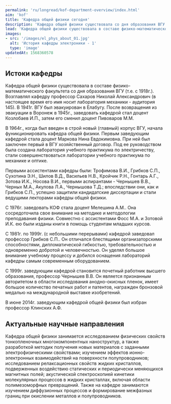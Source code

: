 ```yaml
---
permalink: 'ru/longread/kof-department-overview/index.html'
aim: 'kof'
title: 'Кафедра общей физики сегодня'
description: 'Кафедра общей физики существовала со дня образования ВГУ. Возглавлял кафедру...'
lead: 'Кафедра общей физики существовала в составе физико-математического факультета со дня образования ВГУ (т.е. с 1918г.). Возглавлял кафедру профессор Сахаров Николай Александрович. В 1941г. ВГУ был эвакуирован в Елабугу. В 1964г., когда был введен в строй главный корпус ВГУ, начала фуникционировать кафедра общей физики.'
images:
- src: '/images/el_phys_about_01.jpg'
  alt: 'История кафедры электроники - 1'
  type: 'image'
updatedAt: 1568360578
---
```

Истоки кафедры
--------------

Кафедра общей физики существовала в составе физико-математического факультета со дня образования ВГУ (т.е. с 1918г.). Возглавлял кафедру профессор Сахаров Николай Александрович (в настоящее время его имя носит лаборатория механики - аудитория 145). В 1941г. ВГУ был эвакуирован в Елабугу. После возвращения из эвакуации в Воронеж в 1945г., заведовать кафедрой стал доцент Козлобаев И.П., затем его сменил доцент Пивоваров М.М.

В 1964г., когда был введен в строй новый (главный) корпус ВГУ, начала фуникционировать кафедра общей физики. Первым заведующим кафедрой стала доцент Маркова Нина Евдокимовна. При ней был заключен первый в ВГУ хозяйственный договор. Под ее руководством была создана лаборатория учебного практикума по электричеству, стали совершенствоваться лаборатории учебного практикума по механике и оптике.

Первыми ассистентами кафедры были: Трофимова В.И., Грибков С.П., Сухотина Э.Н., Шилов В.Д., Васильев Н.В., Кройчик Р.Н., Гонтарь А.Г., Зотова И.К., Носова В.И., первыми аспирантами - Чернышев В.В., Черных М.А., Акулова Л.А., Чернышова Т.Д.; впоследствии они, как и Грибков С.П., успешно защитили кандидатские диссертации и стали ведущими лекторами кафедры общей физики.

С 1976г. заведовать КОФ стала доцент Мелешина А.М.. Она сосредоточила свое внимание на методике и методологии преподавания физики. Совместно с ассистентами Фосс М.А. и Зотовой И.К. ею были изданы книги в помощь студентам младших курсов.

С 1981г. по 1999г. (с небольшими перерывами) кафедрой заведовал профессор Грибков С.П.. Он отличался блестящими организаторскими способностями, дипломатической гибкостью, требовательностью и одновременно добротой и человечностью. Он уделял большое внимание учебному процессу и добился оснащения лабораторий кафедры самым современным оборудованием.

С 1999г. заведующим кафедрой становится почетный работник высшего образования, профессор Чернышев В.В. Он является признанным авторитетом в области исследования анодно-окисных пленок, имеет большое количество печатных работ и патентов, награжден бронзовой медалью на международной выставке изобретений.

В июне 2014г. заведующим кафедрой общей физики был избран профессор Клинских А.Ф.

Актуальные научные направления
------------------------------

Кафедра общей физики занимается исследованием физических свойств тонкопленочных многокомпонентных наноструктур, а также разработкой методик получения новых материалов с заданными электрофизическими свойствами; изучением эффектов ионно-электронных взаимодействий на поверхности полупроводников; исследованием релаксационных свойств жидких кристаллов, подверженных воздействию статических и периодически меняющихся магнитных полей; акустической спектроскопией кинетики молекулярных процессов в жидких кристаллах, включая области полимезоморфных превращений. Также на кафедре занимаются изучением диффузионных процессов и формирование межфазных границ при окислении металлов и полупроводников.
